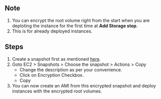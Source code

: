 ## Note
1.  You can encrypt the root volume right from the start when you are deploting the instance for the first time at **Add Storage step**.
2.  This is for already deployed instances.

## Steps
1.  Create a snapshot first as mentioned [here](https://github.com/A9HORA/AWS_Guide/tree/master/Elastic%20Block%20Store(EBS)).
2.  Goto EC2 > Snapshots > Choose the snapshot > Actions > Copy 
    * Change the description as per your convenience.  
    * Click on Encryption Checkbox.  
    * Copy
3.  You can now create an AMI from this encrypted snapshot and deploy instances with the encrypted root volumes.
